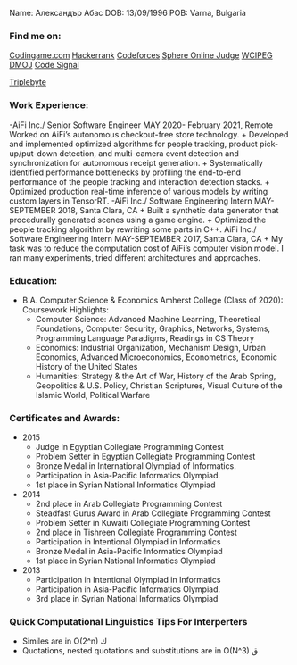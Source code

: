 Name: Александър Абас
DOB: 13/09/1996
POB: Varna, Bulgaria
### Find me on: 
[Codingame.com](https://www.codingame.com/profile/e4ab3f0294eb09c0f3e5fde1df2cfd1c548418)
[Hackerrank](https://www.hackerrank.com/mrzero717)
[Codeforces](https://codeforces.cc/profile/Alex7)
[Sphere Online Judge](https://www.spoj.com/users/mrzero77/)
[WCIPEG](https://wcipeg.com/user/mrzero77)
[DMOJ](https://dmoj.ca/user/mrzero77/)
[Code Signal](https://app.codesignal.com/profile/aleksandar49)

[Triplebyte](https://triplebyte.com/tb/aleksandar-abas-etkdnbq)

### Work Experience:
-AiFi Inc./ Senior Software Engineer 
    MAY 2020- February 2021, Remote 
    Worked on AiFi’s autonomous checkout-free store technology. 
    + Developed and implemented optimized algorithms for people tracking, 
    product pick-up/put-down detection, and multi-camera event detection and 
    synchronization for autonomous receipt generation. 
    + Systematically identified performance bottlenecks by profiling the 
    end-to-end performance of the people tracking and interaction detection 
    stacks. 
    + Optimized production real-time inference of various models by writing 
    custom layers in TensorRT. 
-AiFi Inc./ Software Engineering Intern 
    MAY-SEPTEMBER 2018, Santa Clara, CA 
    + Built a synthetic data generator that procedurally generated scenes using a 
    game engine. 
    + Optimized the people tracking algorithm by rewriting some parts in C++. 
    AiFi Inc./ Software Engineering Intern 
    MAY-SEPTEMBER 2017, Santa Clara, CA 
    + My task was to reduce the computation cost of AiFi’s computer vision model. I 
    ran many experiments, tried different architectures and approaches. 

### Education: 
- B.A. Computer Science & Economics Amherst College (Class of 2020):
    Coursework Highlights:
    + Computer Science: Advanced Machine Learning, Theoretical Foundations, Computer 
    Security, Graphics, Networks, Systems, Programming Language Paradigms, Readings in 
    CS Theory 
    + Economics: Industrial Organization, Mechanism Design, Urban Economics, Advanced 
    Microeconomics, Econometrics, Economic History of the United States 
    + Humanities: Strategy & the Art of War, History of the Arab Spring, Geopolitics & U.S. 
    Policy, Christian Scriptures, Visual Culture of the Islamic World, Political Warfare

### Certificates and Awards:
- 2015
  + Judge in Egyptian Collegiate Programming Contest
  + Problem Setter in Egyptian Collegiate Programming Contest
  + Bronze Medal in International Olympiad of Informatics.
  + Participation in Asia-Pacific Informatics Olympiad.
  + 1st place in Syrian National Informatics Olympiad
- 2014
  + 2nd place in Arab Collegiate Programming Contest
  + Steadfast Gurus Award in Arab Collegiate Programming Contest
  + Problem Setter in Kuwaiti Collegiate Programming Contest
  + 2nd place in Tishreen Collegiate Programming Contest
  + Participation in Intentional Olympiad in Informatics
  + Bronze Medal in Asia-Pacific Informatics Olympiad
  + 1st place in Syrian National Informatics Olympiad
- 2013
  + Participation in Intentional Olympiad in Informatics
  + Participation in Asia-Pacific Informatics Olympiad.
  + 3rd  place in Syrian National Informatics Olympiad

### Quick Computational Linguistics Tips For Interperters
- Similes are in O(2^n) ك 
- Quotations, nested quotations and substitutions are in O(N^3) ق

